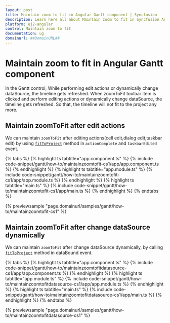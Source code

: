 ```yaml
---
layout: post
title: Maintain zoom to fit in Angular Gantt component | Syncfusion
description: Learn here all about Maintain zoom to fit in Syncfusion Angular Gantt component of Syncfusion Essential JS 2 and more.
platform: ej2-angular
control: Maintain zoom to fit 
documentation: ug
domainurl: ##DomainURL##
---
```


# Maintain zoom to fit in Angular Gantt component

In the Gantt control, While performing edit actions or dynamically change dataSource, the timeline gets refreshed. When zoomToFit toolbar item is clicked and perform editing actions or dynamically change dataSource, the timeline gets refreshed. So that, the timeline will not fit to the project any more.

## Maintain zoomToFit after edit actions

We can maintain `zoomToFit` after editing actions(cell edit,dialog edit,taskbar edit) by using [`fitToProject`](https://ej2.syncfusion.com/angular/documentation/api/gantt/#fittoproject) method in `actionComplete` and `taskbarEdited` event.

{% tabs %}
{% highlight ts tabtitle="app.component.ts" %}
{% include code-snippet/gantt/how-to/maintainzoomtofit-cs1/app/app.component.ts %}
{% endhighlight %}
{% highlight ts tabtitle="app.module.ts" %}
{% include code-snippet/gantt/how-to/maintainzoomtofit-cs1/app/app.module.ts %}
{% endhighlight %}
{% highlight ts tabtitle="main.ts" %}
{% include code-snippet/gantt/how-to/maintainzoomtofit-cs1/app/main.ts %}
{% endhighlight %}
{% endtabs %}
  
{% previewsample "page.domainurl/samples/gantt/how-to/maintainzoomtofit-cs1" %}

## Maintain zoomToFit after change dataSource dynamically

We can maintain `zoomToFit` after change dataSource dynamically, by calling [`fitToProject`](https://ej2.syncfusion.com/angular/documentation/api/gantt/#fittoproject) method in dataBound event.

{% tabs %}
{% highlight ts tabtitle="app.component.ts" %}
{% include code-snippet/gantt/how-to/maintainzoomtofitdatasource-cs1/app/app.component.ts %}
{% endhighlight %}
{% highlight ts tabtitle="app.module.ts" %}
{% include code-snippet/gantt/how-to/maintainzoomtofitdatasource-cs1/app/app.module.ts %}
{% endhighlight %}
{% highlight ts tabtitle="main.ts" %}
{% include code-snippet/gantt/how-to/maintainzoomtofitdatasource-cs1/app/main.ts %}
{% endhighlight %}
{% endtabs %}
  
{% previewsample "page.domainurl/samples/gantt/how-to/maintainzoomtofitdatasource-cs1" %}